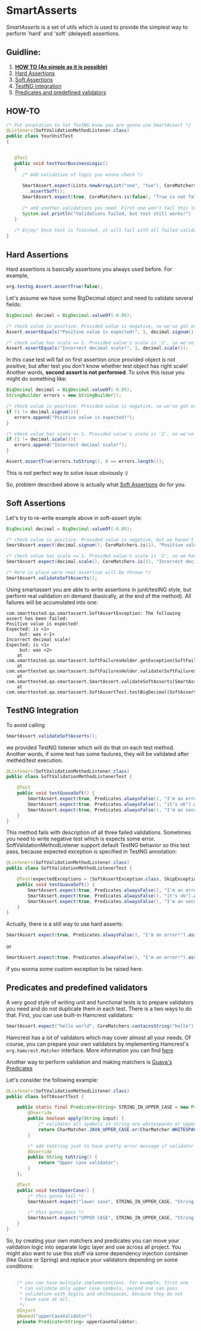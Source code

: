 # SmartAsserts
*SmartAsserts* is a set of utils which is used to provide the simplest way to perform 'hard' and 'soft' (delayed) assertions.

## Guidline:
 1. **[HOW TO (As simple as it is possible)](#how-to)**
 2. [Hard Assertions](#hard-assertions)
 3. [Soft Assertions](#soft-assertions)
 4. [TestNG integration](#testng-integration)
 5. [Predicates and predefined validators](#predicates-and-predefined-validators)


## HOW-TO
```java
/* Put annotation to let TestNG know you are gonna use SmartAssert */
@Listeners(SoftValidationMethodListener.class)
public class YourUnitTest
{


   @Test
   public void testYourBusinessLogic()
   {
      /* Add validation of logic you wonna check */
      
      SmartAssert.expect(Lists.newArrayList("one", "two"), CoreMatchers.hasItem("three"), "There is no 'three'!")
      	.assertSoft();
      SmartAssert.expect(true, CoreMatchers.is(false), "True is not false!").assertSoft();
      
      /* add another validations you need. First one won't fail this test */
      System.out.println("Validations failed, but test still works!")
   }
   
   /* Enjoy! Once test is finished, it will fail with all failed validations it had! */
}
```

## Hard Assertions
Hard assertions is basically assertions you always used before. For example, 

```java
org.testng.Assert.assertTrue(false);
```

Let's assume we have some BigDecimal object and need to validate several fields:

```java
BigDecimal decimal = BigDecimal.valueOf(-0.05);

/* check value is positive. Provided value is negative, so we've got error assertion here */
Assert.assertEquals("Positive value is expected!", 1, decimal.signum());

/* check value has scale == 1. Provided value's scale is '2', so we've got error assertion here */
Assert.assertEquals("Incorrect decimal scale!", 1, decimal.scale());
```

In this case test will fail on first assertion once provided object is not positive, but after test you don't know whether test object has right scale! Another words, **second assert is not performed**. To solve this issue you might do something like:

```java
BigDecimal decimal = BigDecimal.valueOf(-0.05);
StringBuilder errors = new StringBuilder();

/* check value is positive. Provided value is negative, so we've got error assertion here */
if (1 != decimal.signum()){
   errors.append("Positive value is expected!");
}

/* check value has scale == 1. Provided value's scale is '2', so we've got error assertion here */
if (1 != decimal.scale()){
   errors.append("Incorrect decimal scale!");
}

Assert.assertTrue(errors.toString(), 0 == errors.length());
```
This is not perfect way to solve issue obviously :) 

So, problem described above is actually what [Soft Assertions](#soft-assertions) do for you.

## Soft Assertions

Let's try to re-write example above in soft-assert style:

```java
BigDecimal decimal = BigDecimal.valueOf(-0.05);

/* check value is positive. Provided value is negative, but we haven't got error */
SmartAssert.expect(decimal.signum(), CoreMatchers.is(1), "Positive value is expected!").assertSoft();

/* check value has scale == 1. Provided value's scale is '2', so we haven't got error assertion here */
SmartAssert.expect(decimal.scale(), CoreMatchers.is(1), "Incorrect decimal scale!").assertSoft();

/* Here is place were real assertion will be thrown */
SmartAssert.validateSoftAsserts();
```

Using smartassert you are able to write assertions in junit/testNG style, but perform real validation on demand (basically, at the end of the method). All failures will be accumulated into one:
```
com.smarttested.qa.smartassert.SoftAssertException: The following assert has been failed:  
Positive value is expected!  
Expected: is <1>  
     but: was <-1>  
Incorrect decimal scale!  
Expected: is <1>  
     but: was <2>  
	at com.smarttested.qa.smartassert.SoftFailuresHolder.getException(SoftFailuresHolder.java:62)  
	at com.smarttested.qa.smartassert.SoftFailuresHolder.validate(SoftFailuresHolder.java:52)  
	at com.smarttested.qa.smartassert.SmartAssert.validateSoftAsserts(SmartAssert.java:134)  
	at com.smarttested.qa.smartassert.SoftAssertTest.testBigDecimal(SoftAssertTest.java:27)  
```

## TestNG Integration
To avoid calling 
```java
SmartAssert.validateSoftAsserts();
```
we provided TestNG listener which will do that on each test method. Another words, if some test has some faulures, they will be validated after methed/test execution. 
```java
@Listeners(SoftValidationMethodListener.class)
public class SoftValidationMethodListenerTest {

    @Test
    public void testGuavaSoft() {
        SmartAssert.expect(true, Predicates.alwaysFalse(), "I'm an error!").assertSoft();
        SmartAssert.expect(true, Predicates.alwaysFalse(), "it's ok").assertSoft();
        SmartAssert.expect(true, Predicates.alwaysFalse(), "I'm an second error!").assertSoft();
    }
}
```
This method fails with description of all three failed validations. 
Sometimes you need to write negative test which is expects some error. SoftValidationMethodListener support default TestNG behavior so this test pass, because expected exception is specified in TestNG annotation:
```java
@Listeners(SoftValidationMethodListener.class)
public class SoftValidationMethodListenerTest {

    @Test(expectedExceptions = {SoftAssertException.class, SkipException.class})
    public void testGuavaSoft() {
        SmartAssert.expect(true, Predicates.alwaysFalse(), "I'm an error!").assertSoft();
        SmartAssert.expect(true, Predicates.alwaysFalse(), "it's ok").assertSoft();
        SmartAssert.expect(true, Predicates.alwaysFalse(), "I'm an second error!").assertSoft();
    }
}
```

Actually, there is a still way to use hard asserts:
```java
SmartAssert.expect(true, Predicates.alwaysFalse(), "I'm an error!").assertHard();
```

or

```java
SmartAssert.expect(true, Predicates.alwaysFalse(), "I'm an error!").assertHard(SomeYourCustomException.class);
```
if you wonna some custom exception to be raised here. 

## Predicates and predefined validators
A very good style of writing unit and functional tests is to prepare validators you need and do not duplicate them in each test. There is a two ways to do that. First, you can use built-in Hamcrest validators:
```java
SmartAssert.expect("hello world", CoreMatchers.containsString("hello"), "This validation is passing").assertSoft();
```
Hamcrest has a lot of validators which may cover almost all your needs. Of course, you can prepare your own validators by implementing Hamcrest's ```org.hamcrest.Matcher``` interface. More information you can find [here](https://code.google.com/p/hamcrest/) 

Another way to perform validation and making matchers is [Guava's Predicates](https://code.google.com/p/guava-libraries/wiki/FunctionalExplained#Predicates)

Let's consider the following example:
```java
@Listeners(SoftValidationMethodListener.class)
public class SoftAssertTest {

    public static final Predicate<String> STRING_IN_UPPER_CASE = new Predicate<String>() {
        @Override
        public boolean apply(String input) {
            /* validates all symbols in string are whitespaces or upper-case symbols */
            return CharMatcher.JAVA_UPPER_CASE.or(CharMatcher.WHITESPACE).matchesAllOf(input);
        }

        /* add toString just to have pretty error message if validator fail on this predicate */
        @Override
        public String toString() {
            return "Upper case validator";
        }
    };

    @Test
    public void testUpperCase() {
        /* this gonna fail */
        SmartAssert.expect("lower case", STRING_IN_UPPER_CASE, "String is not in upper case").assertSoft();

        /* this gonna pass */
        SmartAssert.expect("UPPER CASE", STRING_IN_UPPER_CASE, "String is not in upper case").assertSoft();
    }
}
```

So, by creating your own matchers and predicates you can move your validation logic into separate logic layer and use across all project. You might also want to use this stuff via some dependency injection container (like Guice or Spring) and replace your validators depending on some conditions:

```java
    
    /* you can have multiple implementations. For example, first one
     * can validate only upper case symbols, second one can pass
     * validation with digits and whitespaces, because they do not
     * have case at all. 
     */
    @Inject
    @Named("upperCaseValidator")
    private Predicate<String> upperCaseValidator;
```
